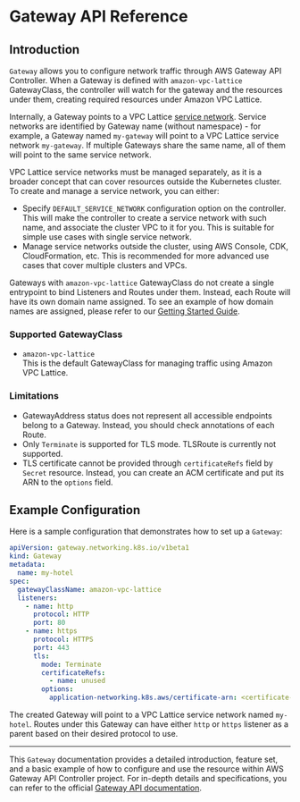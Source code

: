 # Gateway API Reference

## Introduction

`Gateway` allows you to configure network traffic through AWS Gateway API Controller.
When a Gateway is defined with `amazon-vpc-lattice` GatewayClass, the controller will watch for the gateway
and the resources under them, creating required resources under Amazon VPC Lattice.

Internally, a Gateway points to a VPC Lattice [service network](https://docs.aws.amazon.com/vpc-lattice/latest/ug/service-networks.html).
Service networks are identified by Gateway name (without namespace) - for example, a Gateway named `my-gateway`
will point to a VPC Lattice service network `my-gateway`. If multiple Gateways share the same name, all of them
will point to the same service network.

VPC Lattice service networks must be managed separately, as it is a broader concept that can cover resources
outside the Kubernetes cluster. To create and manage a service network, you can either:

- Specify `DEFAULT_SERVICE_NETWORK` configuration option on the controller. This will make the controller
  to create a service network with such name, and associate the cluster VPC to it for you. This is suitable
  for simple use cases with single service network.
- Manage service networks outside the cluster, using AWS Console, CDK, CloudFormation, etc. This is recommended
  for more advanced use cases that cover multiple clusters and VPCs.

Gateways with `amazon-vpc-lattice` GatewayClass do not create a single entrypoint to bind Listeners and Routes
under them. Instead, each Route will have its own domain name assigned. To see an example of how domain names
are assigned, please refer to our [Getting Started Guide](../guides/getstarted.md).

### Supported GatewayClass
- `amazon-vpc-lattice`  
  This is the default GatewayClass for managing traffic using Amazon VPC Lattice.

### Limitations
- GatewayAddress status does not represent all accessible endpoints belong to a Gateway.
  Instead, you should check annotations of each Route.
- Only `Terminate` is supported for TLS mode. TLSRoute is currently not supported.
- TLS certificate cannot be provided through `certificateRefs` field by `Secret` resource.
  Instead, you can create an ACM certificate and put its ARN to the `options` field.

## Example Configuration

Here is a sample configuration that demonstrates how to set up a `Gateway`:

```yaml
apiVersion: gateway.networking.k8s.io/v1beta1
kind: Gateway
metadata:
  name: my-hotel
spec:
  gatewayClassName: amazon-vpc-lattice
  listeners:
    - name: http
      protocol: HTTP
      port: 80
    - name: https
      protocol: HTTPS
      port: 443
      tls:
        mode: Terminate
        certificateRefs:
          - name: unused
        options:
          application-networking.k8s.aws/certificate-arn: <certificate-arn>
```

The created Gateway will point to a VPC Lattice service network named `my-hotel`. Routes under this Gateway can have
either `http` or `https` listener as a parent based on their desired protocol to use.

---

This `Gateway` documentation provides a detailed introduction, feature set, and a basic example of how to configure
and use the resource within AWS Gateway API Controller project. For in-depth details and specifications, you can refer to the
official [Gateway API documentation](https://gateway-api.sigs.k8s.io/reference/spec/#gateway.networking.k8s.io/v1.Gateway).